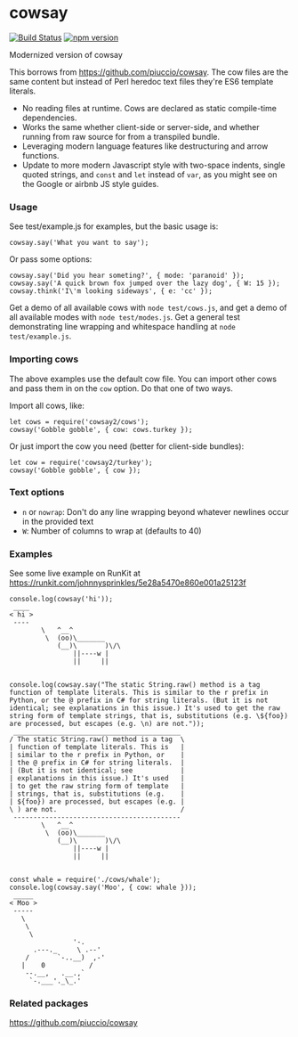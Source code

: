 # cowsay

[![Build Status](https://travis-ci.com/johnnysprinkles/cowsay.svg?branch=master)](https://travis-ci.com/johnnysprinkles/cowsay)
[![npm version](https://badge.fury.io/js/cowsay2.svg)](https://badge.fury.io/js/cowsay2)

Modernized version of cowsay

This borrows from https://github.com/piuccio/cowsay.
The cow files are the same content but instead of Perl heredoc text files
they're ES6 template literals.

* No reading files at runtime. Cows are declared as static compile-time dependencies.
* Works the same whether client-side or server-side, and whether running from
  raw source for from a transpiled bundle.
* Leveraging modern language features like destructuring and arrow functions.
* Update to more modern Javascript style with two-space indents, single quoted
  strings, and `const` and `let` instead of `var`, as you might see on the Google
  or airbnb JS style guides.

### Usage

See test/example.js for examples, but the basic usage is:

    cowsay.say('What you want to say');

Or pass some options:

    cowsay.say('Did you hear someting?', { mode: 'paranoid' });
    cowsay.say('A quick brown fox jumped over the lazy dog', { W: 15 });
    cowsay.think('I\'m looking sideways', { e: 'cc' });

Get a demo of all available cows with `node test/cows.js`, and get a demo of all
available modes with `node test/modes.js`. Get a general test demonstrating line wrapping
and whitespace handling at `node test/example.js`.

### Importing cows

The above examples use the default cow file. You can import other cows and pass them in
on the `cow` option. Do that one of two ways.

Import all cows, like:

    let cows = require('cowsay2/cows');
    cowsay('Gobble gobble', { cow: cows.turkey });

Or just import the cow you need (better for client-side bundles):

    let cow = require('cowsay2/turkey');
    cowsay('Gobble gobble', { cow });

### Text options

* `n` or `nowrap`: Don't do any line wrapping beyond whatever newlines occur in the provided text
* `W`: Number of columns to wrap at (defaults to 40)

### Examples

See some live example on RunKit at
https://runkit.com/johnnysprinkles/5e28a5470e860e001a25123f

    console.log(cowsay('hi'));
     ____
    < hi >
     ----
            \   ^__^
             \  (oo)\_______
                (__)\       )\/\
                    ||----w |
                    ||     ||


    console.log(cowsay.say("The static String.raw() method is a tag function of template literals. This is similar to the r prefix in Python, or the @ prefix in C# for string literals. (But it is not identical; see explanations in this issue.) It's used to get the raw string form of template strings, that is, substitutions (e.g. \${foo}) are processed, but escapes (e.g. \n) are not."));
     __________________________________________
    / The static String.raw() method is a tag  \
    | function of template literals. This is   |
    | similar to the r prefix in Python, or    |
    | the @ prefix in C# for string literals.  |
    | (But it is not identical; see            |
    | explanations in this issue.) It's used   |
    | to get the raw string form of template   |
    | strings, that is, substitutions (e.g.    |
    | ${foo}) are processed, but escapes (e.g. |
    \ ) are not.                               /
     ------------------------------------------
            \   ^__^
             \  (oo)\_______
                (__)\       )\/\
                    ||----w |
                    ||     ||


    const whale = require('./cows/whale');
    console.log(cowsay.say('Moo', { cow: whale }));
     _____
    < Moo >
     -----
       \
        \
         \
                    '-.
          .---._     \ .--'
        /       `-..__)  ,-'
       |    0           /
        --.__,   .__.,`
         `-.___'._\_.'

### Related packages

https://github.com/piuccio/cowsay
